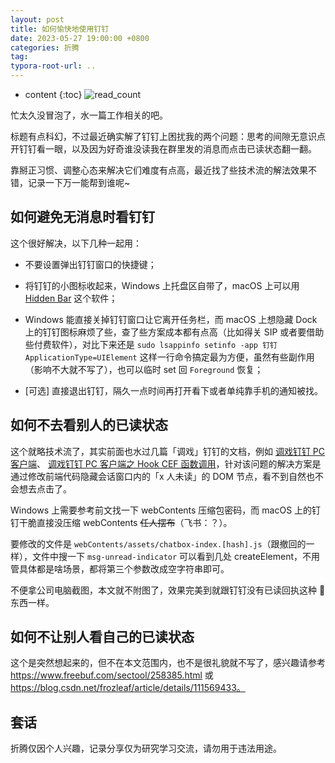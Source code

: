 ```yaml
---
layout: post
title: 如何愉快地使用钉钉
date: 2023-05-27 19:00:00 +0800
categories: 折腾
tag:
typora-root-url: ..
---
```


- content
{:toc}
![read_count](https://visitor-badge.glitch.me/badge?page_id=iola1999.blog.How-to-ignore-unread-status-in-DingTalk)

忙太久没冒泡了，水一篇工作相关的吧。

标题有点科幻，不过最近确实解了钉钉上困扰我的两个问题：思考的间隙无意识点开钉钉看一眼，以及因为好奇谁没读我在群里发的消息而点击已读状态翻一翻。

靠掰正习惯、调整心态来解决它们难度有点高，最近找了些技术流的解法效果不错，记录一下万一能帮到谁呢~

## 如何避免无消息时看钉钉

这个很好解决，以下几种一起用：

- 不要设置弹出钉钉窗口的快捷键；

- 将钉钉的小图标收起来，Windows 上托盘区自带了，macOS 上可以用 [Hidden Bar](https://github.com/dwarvesf/hidden) 这个软件；

- Windows 能直接关掉钉钉窗口让它离开任务栏，而 macOS 上想隐藏 Dock 上的钉钉图标麻烦了些，查了些方案成本都有点高（比如得关 SIP 或者要借助些付费软件），对比下来还是 `sudo lsappinfo setinfo -app 钉钉 ApplicationType=UIElement` 这样一行命令搞定最为方便，虽然有些副作用（影响不大就不写了），也可以临时 set 回 `Foreground` 恢复；

- [可选] 直接退出钉钉，隔久一点时间再打开看下或者单纯靠手机的通知被找。

## 如何不去看别人的已读状态

这个就略技术流了，其实前面也水过几篇「调戏」钉钉的文档，例如 [调戏钉钉 PC 客户端](/2021/01/21/DingTalk-mod/)、 [调戏钉钉 PC 客户端之 Hook CEF 函数调用](/2021/09/15/DingTalk-Mod-Hook-CEF-Call/)，针对该问题的解决方案是通过修改前端代码隐藏会话窗口内的「x 人未读」的 DOM 节点，看不到自然也不会想去点击了。

Windows 上需要参考前文找一下 webContents 压缩包密码，而 macOS 上的钉钉干脆直接没压缩 webContents ~~任人摆布~~（飞书：？）。

要修改的文件是 `webContents/assets/chatbox-index.[hash].js`（跟撤回的一样），文件中搜一下 `msg-unread-indicator` 可以看到几处 createElement，不用管具体都是啥场景，都将第三个参数改成空字符串即可。

不便拿公司电脑截图，本文就不附图了，效果完美到就跟钉钉没有已读回执这种 👻 东西一样。

## 如何不让别人看自己的已读状态

这个是突然想起来的，但不在本文范围内，也不是很礼貌就不写了，感兴趣请参考 https://www.freebuf.com/sectool/258385.html 或 https://blog.csdn.net/frozleaf/article/details/111569433。

## 套话

折腾仅因个人兴趣，记录分享仅为研究学习交流，请勿用于违法用途。
